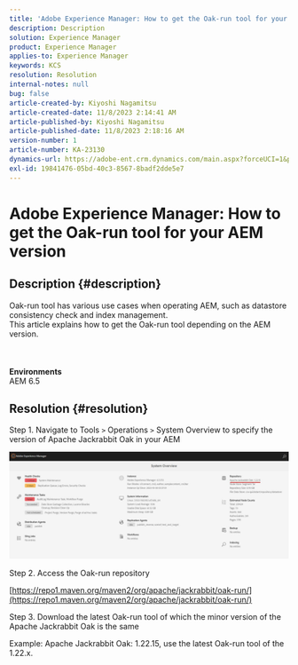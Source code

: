 ```yaml
---
title: 'Adobe Experience Manager: How to get the Oak-run tool for your AEM version'
description: Description
solution: Experience Manager
product: Experience Manager
applies-to: Experience Manager
keywords: KCS
resolution: Resolution
internal-notes: null
bug: false
article-created-by: Kiyoshi Nagamitsu
article-created-date: 11/8/2023 2:14:41 AM
article-published-by: Kiyoshi Nagamitsu
article-published-date: 11/8/2023 2:18:16 AM
version-number: 1
article-number: KA-23130
dynamics-url: https://adobe-ent.crm.dynamics.com/main.aspx?forceUCI=1&pagetype=entityrecord&etn=knowledgearticle&id=39bd448d-dc7d-ee11-8179-6045bd006a22
exl-id: 19841476-05bd-40c3-8567-8badf2dde5e7
---
```

# Adobe Experience Manager: How to get the Oak-run tool for your AEM version

## Description {#description}

Oak-run tool has various use cases when operating AEM, such as datastore consistency check and index management.
<br>This article explains how to get the Oak-run tool depending on the AEM version.
<br> <br><br><br>
<b>Environments</b>
<br>AEM 6.5

## Resolution {#resolution}


Step 1. Navigate to Tools `>`  Operations `>`  System Overview to specify the version of Apache Jackrabbit Oak in your AEM

![](assets/9c19e0e0-dc7d-ee11-8179-6045bd006a22.png)

Step 2. Access the Oak-run repository

[https://repo1.maven.org/maven2/org/apache/jackrabbit/oak-run/](https://repo1.maven.org/maven2/org/apache/jackrabbit/oak-run/)

Step 3. Download the latest Oak-run tool of which the minor version of the Apache Jackrabbit Oak is the same

Example:
Apache Jackrabbit Oak: 1.22.15, use the latest Oak-run tool of the 1.22.x.
